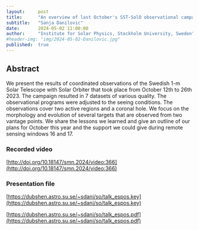 ```yaml
---
layout:     post
title:      "An overview of last October's SST-SolO observational campaign "
subtitle:   "Sanja Danilovic"
date:       2024-05-02 11:00:00
author:     "Institute for Solar Physics, Stockholm University, Sweden"
#header-img: "img/2024-05-02-Danilovic.jpg"
published:  true
---
```


## Abstract
We present the results of coordinated observations of the Swedish 1-m Solar Telescope with Solar Orbiter that took place from October 12th to 26th 2023. The campaign resulted in 7 datasets of various quality. The observational programs were adjusted to the seeing conditions. The observations cover two active regions and a coronal hole. We focus on the morphology and evolution of several targets that are observed from two vantage points. We share the lessons we learned and give an outline of our plans for October this year and the support we could give during remote sensing windows 16 and 17.

### Recorded video
[http://doi.org/10.18147/smn.2024/video:366](http://doi.org/10.18147/smn.2024/video:366)

### Presentation file
[https://dubshen.astro.su.se/~sdani/so/talk_espos.key](https://dubshen.astro.su.se/~sdani/so/talk_espos.key)

[https://dubshen.astro.su.se/~sdani/so/talk_espos.pdf](https://dubshen.astro.su.se/~sdani/so/talk_espos.pdf)
